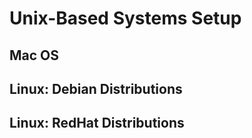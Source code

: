 # Unix-Based Systems Setup



## Mac OS



## Linux: Debian Distributions



## Linux: RedHat Distributions

